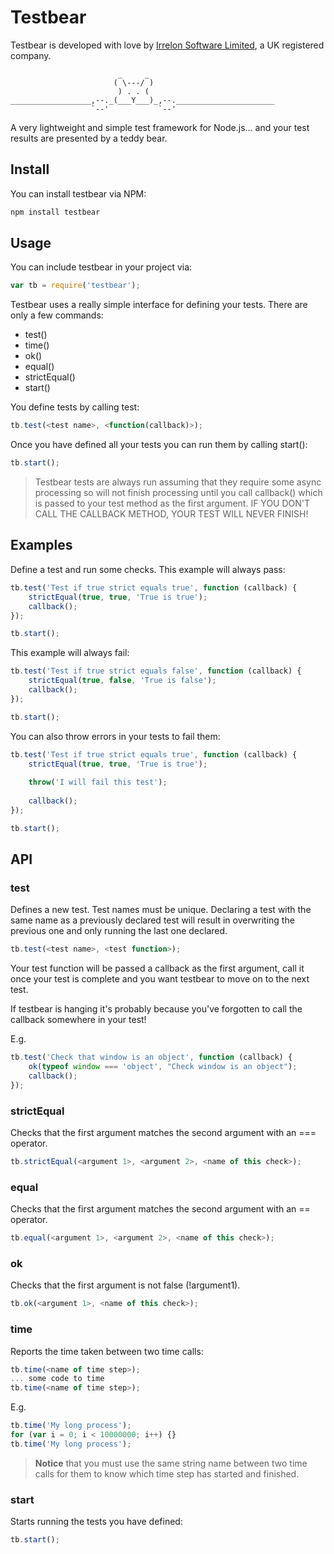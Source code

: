 # Testbear
Testbear is developed with love by [Irrelon Software Limited](http://www.irrelon.com/),
a UK registered company.

```
                        _     _
                       ( \---/ )
                        ) . . (
__________________,--._(___Y___)_,--.______________________
                  `--'           `--'
```

A very lightweight and simple test framework for Node.js...
and your test results are presented by a teddy bear.

## Install
You can install testbear via NPM:

```bash
npm install testbear
```

## Usage
You can include testbear in your project via:

```js
var tb = require('testbear');
```

Testbear uses a really simple interface for defining your tests. There are only
a few commands:

* test()
* time()
* ok()
* equal()
* strictEqual()
* start()

You define tests by calling test:

```js
tb.test(<test name>, <function(callback)>);
```

Once you have defined all your tests you can run them by calling start():

```js
tb.start();
```

> Testbear tests are always run assuming that they require some async processing
so will not finish processing until you call callback() which is passed to your
test method as the first argument. IF YOU DON'T CALL THE CALLBACK METHOD, YOUR
TEST WILL NEVER FINISH!

## Examples
Define a test and run some checks. This example will always pass:

```js
tb.test('Test if true strict equals true', function (callback) {
	strictEqual(true, true, 'True is true');
	callback();
});

tb.start();
```

This example will always fail:

```js
tb.test('Test if true strict equals false', function (callback) {
	strictEqual(true, false, 'True is false');
	callback();
});

tb.start();
```

You can also throw errors in your tests to fail them:

```js
tb.test('Test if true strict equals true', function (callback) {
	strictEqual(true, true, 'True is true');
	
	throw('I will fail this test');
	
	callback();
});

tb.start();
```

## API

### test
Defines a new test. Test names must be unique. Declaring a test with the same
name as a previously declared test will result in overwriting the previous one
and only running the last one declared.

```js
tb.test(<test name>, <test function>);
```

Your test function will be passed a callback as the first argument, call it once
your test is complete and you want testbear to move on to the next test.

If testbear is hanging it's probably because you've forgotten to call the callback
somewhere in your test!

E.g.

```js
tb.test('Check that window is an object', function (callback) {
	ok(typeof window === 'object', "Check window is an object");
	callback();
});
```

### strictEqual
Checks that the first argument matches the second argument with an === operator.

```js
tb.strictEqual(<argument 1>, <argument 2>, <name of this check>);
```

### equal
Checks that the first argument matches the second argument with an == operator.

```js
tb.equal(<argument 1>, <argument 2>, <name of this check>);
```

### ok
Checks that the first argument is not false (!argument1).

```js
tb.ok(<argument 1>, <name of this check>);
```

### time
Reports the time taken between two time calls:

```js
tb.time(<name of time step>);
... some code to time
tb.time(<name of time step>);
```

E.g.

```js
tb.time('My long process');
for (var i = 0; i < 10000000; i++) {}
tb.time('My long process');
```

> **Notice** that you must use the same string name between two time calls
for them to know which time step has started and finished.

### start
Starts running the tests you have defined:

```js
tb.start();
```